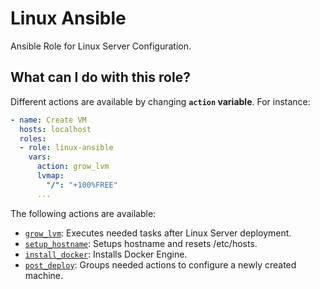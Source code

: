 # Linux Ansible
Ansible Role for Linux Server Configuration.

## What can I do with this role?
Different actions are available by changing **`action` variable**. For instance:
```yaml
- name: Create VM
  hosts: localhost
  roles:
  - role: linux-ansible
    vars:
      action: grow_lvm
      lvmap:
        "/": "+100%FREE"
      ...
```
The following actions are available:
- [`grow_lvm`](./README.d/grow_lvm_action.md): Executes needed tasks after Linux Server deployment.
- [`setup_hostname`](./README.d/setup_hostname_action.md): Setups hostname and resets /etc/hosts.
- [`install_docker`](./README.d/install_docker_action.md): Installs Docker Engine.
- [`post_deploy`](./README.d/post_deploy_action.md): Groups needed actions to configure a newly created machine.
